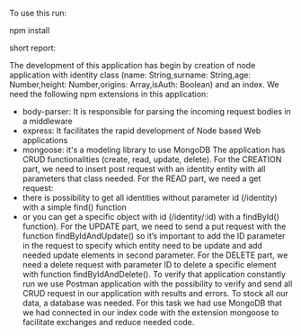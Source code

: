To use this run:

npm install

short report:

The development of this application has begin by creation of node application with identity class (name: String,surname: String,age: Number,height: Number,origins: Array,isAuth: Boolean) and an index.
We need the following npm extensions in this application:
- body-parser: It is responsible for parsing the incoming request bodies in a middleware
- express: It facilitates the rapid development of Node based Web applications
- mongoose: it's a modeling library to use MongoDB
The application has CRUD functionalities (create, read, update, delete). 
For the CREATION part, we need to insert post request with an identity entity with all parameters that class needed. 
For the READ part, we need a get request:
- there is possibility to get all identities without parameter id (/identity) with a simple find() function 
- or you can get a specific object with id (/identity/:id) with a findById() function).
For the UPDATE part, we need to send a put request with the function findByIdAndUpdate() so it’s important to add the ID parameter in the request to specify which entity need to be update and add needed update elements in second parameter.
For the DELETE part, we need a delete request with parameter ID to delete a specific element with function findByIdAndDelete().
To verify that application constantly run we use Postman application with the possibility to verify and send all CRUD request in our application with results and errors.
To stock all our data, a database was needed. For this task we had use MongoDB that we had connected in our index code with the extension mongoose to facilitate exchanges and reduce needed code.